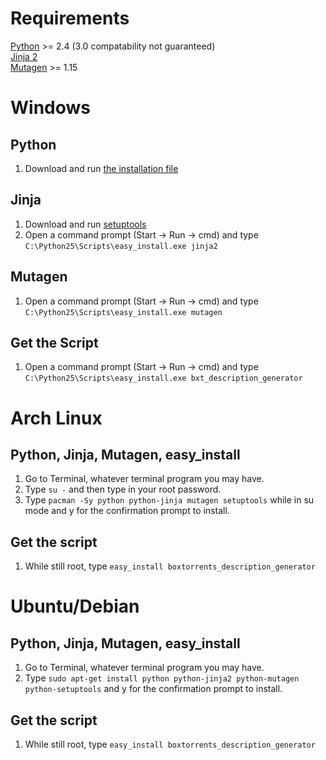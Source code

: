 Requirements
============
[Python](http://www.python.org/) >= 2.4 (3.0 compatability not guaranteed)  
[Jinja 2](http://jinja.pocoo.org/2/)  
[Mutagen](http://code.google.com/p/quodlibet/wiki/Mutagen)  >= 1.15  

Windows
=======
Python
------
1. Download and run [the installation file](http://www.python.org/ftp/python/2.5.4/python-2.5.4.msi)

Jinja
-----
1. Download and run [setuptools](http://pypi.python.org/packages/2.5/s/setuptools/setuptools-0.6c9.win32-py2.5.exe#md5=602d06054ec1165e995ae54ac30884d7)
2. Open a command prompt (Start -> Run -> cmd) and type `C:\Python25\Scripts\easy_install.exe jinja2`

Mutagen
-------
1. Open a command prompt (Start -> Run -> cmd) and type `C:\Python25\Scripts\easy_install.exe mutagen`

Get the Script
--------------
1. Open a command prompt (Start -> Run -> cmd) and type `C:\Python25\Scripts\easy_install.exe bxt_description_generator`

Arch Linux
==========
Python, Jinja, Mutagen, easy_install
---------------------------
1. Go to Terminal, whatever terminal program you may have.
2. Type `su -` and then type in your root password.
3. Type `pacman -Sy python python-jinja mutagen setuptools` while in su mode and y for the confirmation prompt to install.

Get the script
--------------
1. While still root, type `easy_install boxtorrents_description_generator`

Ubuntu/Debian
=============
Python, Jinja, Mutagen, easy_install
---------------------------
1. Go to Terminal, whatever terminal program you may have.
2. Type `sudo apt-get install python python-jinja2 python-mutagen python-setuptools` and y for the confirmation prompt to install.

Get the script
--------------
1. While still root, type `easy_install boxtorrents_description_generator`
